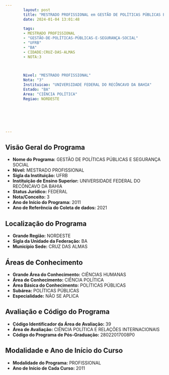 ```yaml
---
        layout: post
        title: "MESTRADO PROFISSIONAL em GESTÃO DE POLÍTICAS PÚBLICAS E SEGURANÇA SOCIAL na UFRB  "
        date: 2024-01-04 13:01:48
     
        tags:
        - MESTRADO PROFISSIONAL
        - "GESTÃO-DE-POLÍTICAS-PÚBLICAS-E-SEGURANÇA-SOCIAL"
        - "UFRB"
        - "BA"
        - CIDADE:CRUZ-DAS-ALMAS
        - NOTA:3
        
       

        Nivel: "MESTRADO PROFISSIONAL"
        Nota: "3"
        Instituicao: "UNIVERSIDADE FEDERAL DO RECÔNCAVO DA BAHIA"
        Estado: "BA"
        Area: "CIÊNCIA POLÍTICA"
        Regiao: NORDESTE
        
        
        
        
        
        
---
```

## Visão Geral do Programa
- **Nome do Programa:** GESTÃO DE POLÍTICAS PÚBLICAS E SEGURANÇA SOCIAL
- **Nível:** MESTRADO PROFISSIONAL
- **Sigla da Instituição:** UFRB
- **Instituição de Ensino Superior:** UNIVERSIDADE FEDERAL DO RECÔNCAVO DA BAHIA
- **Status Jurídico:** FEDERAL
- **Nota/Conceito:** 3
- **Ano de Início do Programa:** 2011
- **Ano de Referência do Coleta de dados:** 2021

## Localização do Programa
- **Grande Região:** NORDESTE
- **Sigla da Unidade da Federação:** BA
- **Município Sede:** CRUZ DAS ALMAS

## Áreas de Conhecimento
- **Grande Área do Conhecimento:** CIÊNCIAS HUMANAS
- **Área de Conhecimento:** CIÊNCIA POLÍTICA
- **Área Básica do Conhecimento:** POLÍTICAS PÚBLICAS
- **Subárea:** POLÍTICAS PÚBLICAS
- **Especialidade:** NÃO SE APLICA

## Avaliação e Código do Programa
- **Código Identificador da Área de Avaliação:** 39
- **Área de Avaliação:** CIÊNCIA POLÍTICA E RELAÇÕES INTERNACIONAIS
- **Código do Programa de Pós-Graduação:** 28022017008P0


## Modalidade e Ano de Início do Curso
- **Modalidade do Programa:** PROFISSIONAL
- **Ano de Início de Cada Curso:** 2011
